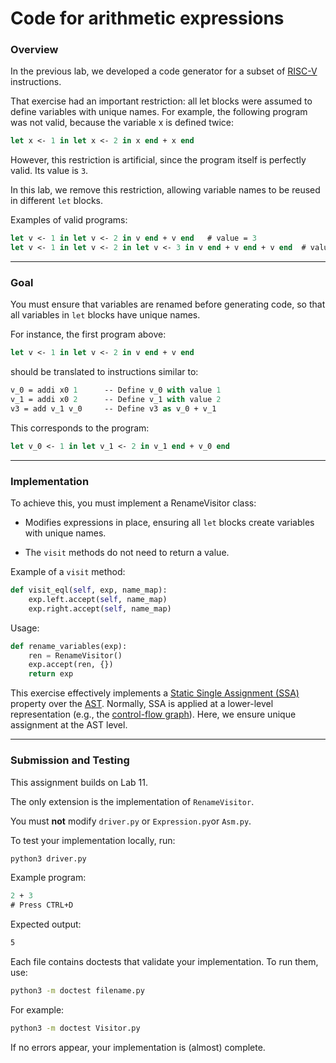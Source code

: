 # Code for arithmetic expressions

### Overview
In the previous lab, we developed a code generator for a subset of [RISC-V](https://en.wikipedia.org/wiki/RISC-V) instructions.

That exercise had an important restriction: all let blocks were assumed to define variables with unique names.
For example, the following program was not valid, because the variable x is defined twice:

```sml
let x <- 1 in let x <- 2 in x end + x end
```

However, this restriction is artificial, since the program itself is perfectly valid. Its value is ``3``.

In this lab, we remove this restriction, allowing variable names to be reused in different ``let`` blocks.

Examples of valid programs:

```sml
let v <- 1 in let v <- 2 in v end + v end   # value = 3
let v <- 1 in let v <- 2 in let v <- 3 in v end + v end + v end  # value = 6
```

---
### Goal
You must ensure that variables are renamed before generating code, so that all variables in ``let`` blocks have unique names.

For instance, the first program above:
```sml
let v <- 1 in let v <- 2 in v end + v end
```
should be translated to instructions similar to:
```sml
v_0 = addi x0 1      -- Define v_0 with value 1
v_1 = addi x0 2      -- Define v_1 with value 2
v3 = add v_1 v_0     -- Define v3 as v_0 + v_1
```
This corresponds to the program:
```sml
let v_0 <- 1 in let v_1 <- 2 in v_1 end + v_0 end
```

---
### Implementation

To achieve this, you must implement a RenameVisitor class:

- Modifies expressions in place, ensuring all ``let`` blocks create variables with unique names.

- The ``visit`` methods do not need to return a value.

Example of a ``visit`` method:
```Python
def visit_eql(self, exp, name_map):
    exp.left.accept(self, name_map)
    exp.right.accept(self, name_map)
```

Usage:

```Python
def rename_variables(exp):
    ren = RenameVisitor()
    exp.accept(ren, {})
    return exp
```
This exercise effectively implements a [Static Single Assignment (SSA)](https://en.wikipedia.org/wiki/Static_single-assignment_form) property over the [AST](https://en.wikipedia.org/wiki/Abstract_syntax_tree).
Normally, SSA is applied at a lower-level representation (e.g., the [control-flow graph](https://en.wikipedia.org/wiki/Control-flow_graph)). Here, we ensure unique assignment at the AST level.

---
### Submission and Testing

This assignment builds on Lab 11.

The only extension is the implementation of ``RenameVisitor``.

You must **not** modify ``driver.py`` or ``Expression.py``or ``Asm.py``.

To test your implementation locally, run:

```Bash
python3 driver.py
```

Example program:

```sml
2 + 3
# Press CTRL+D
```

Expected output:
```Bash
5
```

Each file contains doctests that validate your implementation.
To run them, use:
```bash
python3 -m doctest filename.py
```

For example:

```bash
python3 -m doctest Visitor.py
```

If no errors appear, your implementation is (almost) complete.